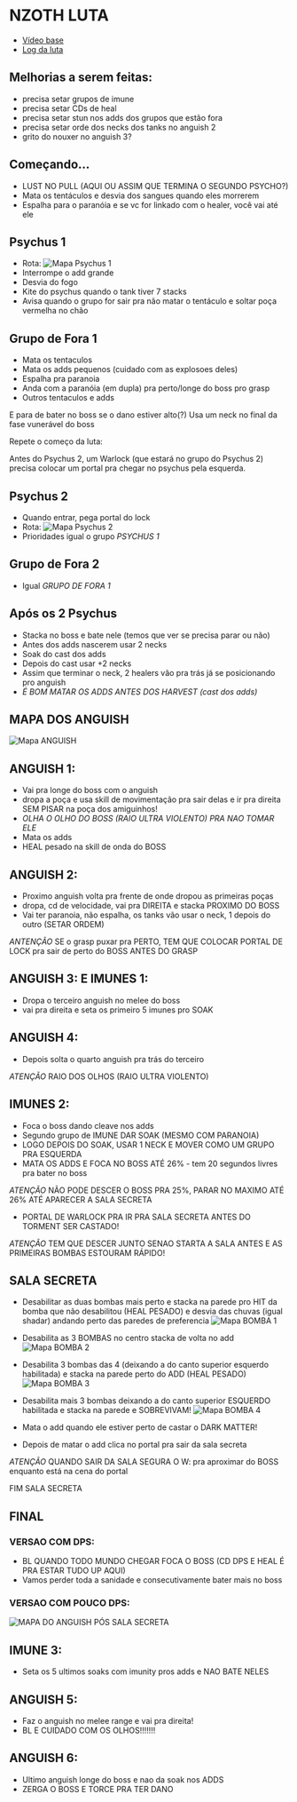 # NZOTH LUTA

- [Vídeo base](https://www.youtube.com/watch?v=wjtoxssa5L4)
- [Log da luta](https://www.warcraftlogs.com/reports/VN8fyHZdQXM39r2c#fight=29&type=summary)

## Melhorias a serem feitas:

- precisa setar grupos de imune
- precisa setar CDs de heal
- precisa setar stun nos adds dos grupos que estão fora
- precisa setar orde dos necks dos tanks no anguish 2
- grito do nouxer no anguish 3?

## Começando...

- LUST NO PULL (AQUI OU ASSIM QUE TERMINA O SEGUNDO PSYCHO?)
- Mata os tentáculos e desvia dos sangues quando eles morrerem
- Espalha para o paranóia e se vc for linkado com o healer, você vai até ele

## Psychus 1

- Rota: ![Mapa Psychus 1](https://github.com/yuripiratello/wow-raid-plan/raw/master/bfa/nyalotha/img/mythic_psychus_1.png "Psychus mapa 1")
- Interrompe o add grande
- Desvia do fogo
- Kite do psychus quando o tank tiver 7 stacks
- Avisa quando o grupo for sair pra não matar o tentáculo e soltar poça vermelha no chão

## Grupo de Fora 1

- Mata os tentaculos
- Mata os adds pequenos (cuidado com as explosoes deles)
- Espalha pra paranoia
- Anda com a paranóia (em dupla) pra perto/longe do boss pro grasp
- Outros tentaculos e adds

E para de bater no boss se o dano estiver alto(?)
Usa um neck no final da fase vunerável do boss

Repete o começo da luta:

Antes do Psychus 2, um Warlock (que estará no grupo do Psychus 2) precisa colocar um portal pra chegar no psychus pela esquerda.

## Psychus 2

- Quando entrar, pega portal do lock
- Rota: ![Mapa Psychus 2](https://github.com/yuripiratello/wow-raid-plan/raw/master/bfa/nyalotha/img/mythic_psychus_2.png "Psychus mapa 2")
- Prioridades igual o grupo *PSYCHUS 1*

## Grupo de Fora 2

- Igual *GRUPO DE FORA 1*

## Após os 2 Psychus

- Stacka no boss e bate nele (temos que ver se precisa parar ou não)
- Antes dos adds nascerem usar 2 necks
- Soak do cast dos adds
- Depois do cast usar +2 necks
- Assim que terminar o neck, 2 healers vão pra trás já se posicionando pro anguish
- *É BOM MATAR OS ADDS ANTES DOS HARVEST (cast dos adds)*

## MAPA DOS ANGUISH

![Mapa ANGUISH](https://github.com/yuripiratello/wow-raid-plan/raw/master/bfa/nyalotha/img/nzoth_first_p2.png "ANGUISH MAPA")

## ANGUISH 1:

- Vai pra longe do boss com o anguish
- dropa a poça e usa skill de movimentação pra sair delas e ir pra direita SEM PISAR na poça dos amiguinhos!
- *OLHA O OLHO DO BOSS (RAIO ULTRA VIOLENTO) PRA NAO TOMAR ELE*
- Mata os adds
- HEAL pesado na skill de onda do BOSS

## ANGUISH 2:

- Proximo anguish volta pra frente de onde dropou as primeiras poças
- dropa, cd de velocidade, vai pra DIREITA e stacka PROXIMO DO BOSS
- Vai ter paranoia, não espalha, os tanks vão usar o neck, 1 depois do outro (SETAR ORDEM)

*ANTENÇÃO*
SE o grasp puxar pra PERTO, TEM QUE COLOCAR PORTAL DE LOCK pra sair de perto do BOSS ANTES DO GRASP

## ANGUISH 3: E IMUNES 1:

- Dropa o terceiro anguish no melee do boss
- vai pra direita e seta os primeiro 5 imunes pro SOAK

## ANGUISH 4:

- Depois solta o quarto anguish pra trás do terceiro

*ATENÇÃO*
RAIO DOS OLHOS (RAIO ULTRA VIOLENTO)

## IMUNES 2:

- Foca o boss dando cleave nos adds
- Segundo grupo de IMUNE DAR SOAK (MESMO COM PARANOIA)
- LOGO DEPOIS DO SOAK, USAR 1 NECK E MOVER COMO UM GRUPO PRA ESQUERDA
- MATA OS ADDS E FOCA NO BOSS ATÉ 26% - tem 20 segundos livres pra bater no boss

*ATENÇÃO*
NÃO PODE DESCER O BOSS PRA 25%, PARAR NO MAXIMO ATÉ 26% ATÉ APARECER A SALA SECRETA

- PORTAL DE WARLOCK PRA IR PRA SALA SECRETA ANTES DO TORMENT SER CASTADO!

*ATENÇÃO*
TEM QUE DESCER JUNTO SENAO STARTA A SALA ANTES E AS PRIMEIRAS BOMBAS ESTOURAM RÁPIDO!

## SALA SECRETA

- Desabilitar as duas bombas mais perto e stacka na parede pro HIT da bomba que não desabilitou (HEAL PESADO) e desvia das chuvas (igual shadar) andando perto das paredes de preferencia
![Mapa BOMBA 1](https://github.com/yuripiratello/wow-raid-plan/raw/master/bfa/nyalotha/img/bomb_1.png "BOMBA 1")

- Desabilita as 3 BOMBAS no centro stacka de volta no add
![Mapa BOMBA 2](https://github.com/yuripiratello/wow-raid-plan/raw/master/bfa/nyalotha/img/bomb_2.png "BOMBA 2")

- Desabilita 3 bombas das 4 (deixando a do canto superior esquerdo habilitada) e stacka na parede perto do ADD (HEAL PESADO)
![Mapa BOMBA 3](https://github.com/yuripiratello/wow-raid-plan/raw/master/bfa/nyalotha/img/bomb_3.png "BOMBA 3")

- Desabilita mais 3 bombas deixando a do canto superior ESQUERDO habilitada e stacka na parede e SOBREVIVAM!
![Mapa BOMBA 4](https://github.com/yuripiratello/wow-raid-plan/raw/master/bfa/nyalotha/img/bomb_4.png "BOMBA 4")

- Mata o add quando ele estiver perto de castar o DARK MATTER!
- Depois de matar o add clica no portal pra sair da sala secreta

*ATENÇÃO*
QUANDO SAIR DA SALA SEGURA O W: pra aproximar do BOSS enquanto está na cena do portal

FIM SALA SECRETA

## FINAL

### VERSAO COM DPS:

- BL QUANDO TODO MUNDO CHEGAR FOCA O BOSS (CD DPS E HEAL É PRA ESTAR TUDO UP AQUI)
- Vamos perder toda a sanidade e consecutivamente bater mais no boss

### VERSAO COM POUCO DPS:

![MAPA DO ANGUISH PÓS SALA SECRETA](https://github.com/yuripiratello/wow-raid-plan/raw/master/bfa/nyalotha/img/nzoth_second_p2.png "ANGUISH MAPA PÓS SALA SECRETA")

## IMUNE 3:

- Seta os 5 ultimos soaks com imunity pros adds e NAO BATE NELES

## ANGUISH 5:

- Faz o anguish no melee range e vai pra direita!
- BL E CUIDADO COM OS OLHOS!!!!!!!

## ANGUISH 6:

- Ultimo anguish longe do boss e nao da soak nos ADDS
- ZERGA O BOSS E TORCE PRA TER DANO
